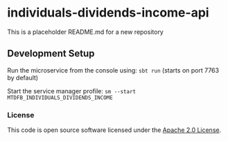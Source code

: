 
# individuals-dividends-income-api

This is a placeholder README.md for a new repository

## Development Setup

Run the microservice from the console using: `sbt run` (starts on port 7763 by default)

Start the service manager profile: `sm --start MTDFB_INDIVIDUALS_DIVIDENDS_INCOME`

### License

This code is open source software licensed under the [Apache 2.0 License]("http://www.apache.org/licenses/LICENSE-2.0.html").